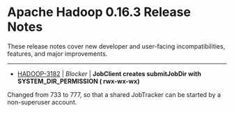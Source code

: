 # Apache Hadoop  0.16.3 Release Notes

These release notes cover new developer and user-facing incompatibilities, features, and major improvements.


---

* [HADOOP-3182](https://issues.apache.org/jira/browse/HADOOP-3182) | *Blocker* | **JobClient creates submitJobDir with SYSTEM\_DIR\_PERMISSION ( rwx-wx-wx)**

Changed <job-dir> from 733 to 777, so that a shared JobTracker can be started by a non-superuser account.



